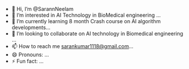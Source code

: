 - 👋 Hi, I’m @SarannNeelam
- 👀 I’m interested in AI Technology in BioMedical engineering ...
- 🌱 I’m currently learning 8 month Crash course on AI algorithm developments...
- 💞️ I’m looking to collaborate on AI technology in Biomedical engineering ...
- 📫 How to reach me sarankumar1118@gmail.com...
- 😄 Pronouns: ...
- ⚡ Fun fact: ...

<!---
SaranNeelam/SaranNeelam is a ✨ special ✨ repository because its `README.md` (this file) appears on your GitHub profile.
You can click the Preview link to take a look at your changes.
--->
